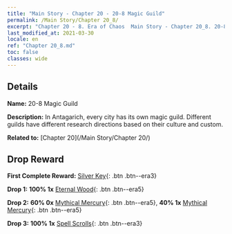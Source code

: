 ```yaml
---
title: "Main Story - Chapter 20 - 20-8 Magic Guild"
permalink: /Main Story/Chapter 20_8/
excerpt: "Chapter 20 - 8. Era of Chaos  Main Story - Chapter 20_8. 20-8 Magic Guild"
last_modified_at: 2021-03-30
locale: en
ref: "Chapter 20_8.md"
toc: false
classes: wide
---
```


## Details

 **Name:** 20-8 Magic Guild

 **Description:** In Antagarich, every city has its own magic guild. Different guilds have different research directions based on their culture and custom.

 **Related to:** [Chapter 20](/Main Story/Chapter 20/)

## Drop Reward

 **First Complete Reward:** [Silver Key](/Items/con_693/){: .btn .btn--era3}

 **Drop 1:** **100% 1x** [Eternal Wood](/Items/mat_69/){: .btn .btn--era5}

 **Drop 2:** **60% 0x** [Mythical Mercury](/Items/mat_63/){: .btn .btn--era5}, **40% 1x** [Mythical Mercury](/Items/mat_63/){: .btn .btn--era5}

 **Drop 3:** **100% 1x** [Spell Scrolls](/Items/con_694/){: .btn .btn--era3}

